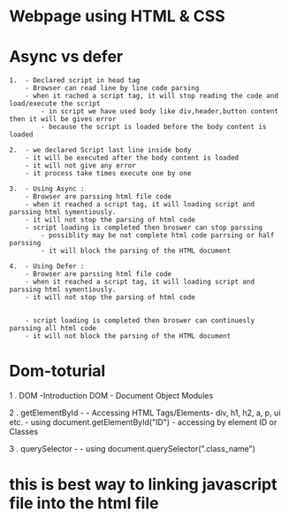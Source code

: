 # Webpage using HTML & CSS
# Async vs defer
    1.  - Declared script in head tag
        - Browser can read line by line code parsing
        - when it rached a script tag, it will stop reading the code and load/execute the script
            - in script we have used body like div,header,button content then it will be gives error
            - because the script is loaded before the body content is loaded

    2.  - we declared Script last line inside body
        - it will be executed after the body content is loaded
        - it will not give any error
        - it process take times execute one by one

    3.  - Using Async :
        - Browser are parssing html file code 
        - when it reached a script tag, it will loading script and parssing html symentiously.   
        - it will not stop the parsing of html code
        - script loading is completed then broswer can stop parssing
            - possiblity may be not complete html code parrsing or half parssing
            - it will block the parsing of the HTML document

    4.  - Using Defer :
        - Browser are parssing html file code 
        - when it reached a script tag, it will loading script and parssing html symentiously.   
        - it will not stop the parsing of html code

        
        - script loading is completed then broswer can continuesly parssing all html code
        - it will not block the parsing of the HTML document

# Dom-toturial
1 . DOM -Introduction DOM - Document Object Modules 

 2 . getElementById - 
	- Accessing HTML Tags/Elements- div, h1, h2, a, p, ui etc.
	- using document.getElementById("ID") - accessing by element ID or Classes
 
3 . querySelector -
	- using document.querySelector(".class_name")
# this is best way to linking javascript file into the html file


